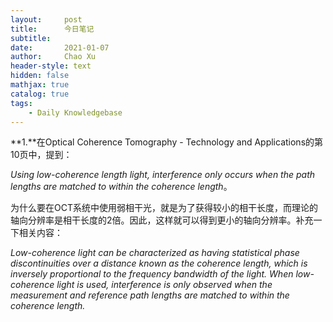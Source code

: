 ```yaml
---
layout:     post
title:      今日笔记
subtitle:   
date:       2021-01-07
author:     Chao Xu
header-style: text
hidden: false
mathjax: true
catalog: true
tags:
    - Daily Knowledgebase
---
```


**1.**在Optical Coherence Tomography - Technology and Applications的第10页中，提到：

*Using low-coherence length light, interference only occurs when the path lengths are matched to within the coherence length*。

为什么要在OCT系统中使用弱相干光，就是为了获得较小的相干长度，而理论的轴向分辨率是相干长度的2倍。因此，这样就可以得到更小的轴向分辨率。补充一下相关内容：

*Low-coherence light can be characterized as having statistical phase discontinuities over a distance known as the coherence length, which is inversely proportional to the frequency bandwidth of the light. When low-coherence light is used, interference is only observed when the measurement and reference path lengths are matched to within the coherence length.*